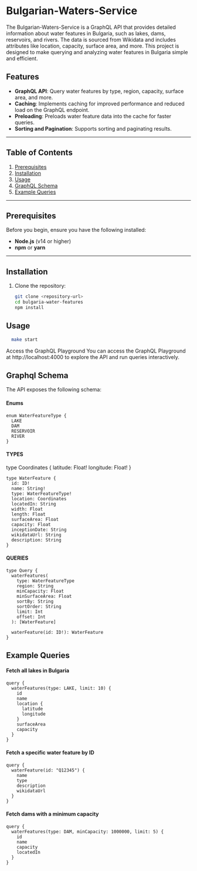 # Bulgarian-Waters-Service

The Bulgarian-Waters-Service is a GraphQL API that provides detailed information about water features in Bulgaria, such as lakes, dams, reservoirs, and rivers. The data is sourced from Wikidata and includes attributes like location, capacity, surface area, and more. This project is designed to make querying and analyzing water features in Bulgaria simple and efficient.

## Features

- **GraphQL API**: Query water features by type, region, capacity, surface area, and more.
- **Caching**: Implements caching for improved performance and reduced load on the GraphQL endpoint.
- **Preloading**: Preloads water feature data into the cache for faster queries.
- **Sorting and Pagination**: Supports sorting and paginating results.

---

## Table of Contents

1. [Prerequisites](#prerequisites)
2. [Installation](#installation)
3. [Usage](#usage)
5. [GraphQL Schema](#graphql-schema)
6. [Example Queries](#example-queries)


---

## Prerequisites

Before you begin, ensure you have the following installed:

- **Node.js** (v14 or higher)
- **npm** or **yarn**

---

## Installation

1. Clone the repository:
   ```sh
   git clone <repository-url>
   cd bulgaria-water-features
   npm install
   ```

## Usage
  ```sh
    make start
  ```

Access the GraphQL Playground
You can access the GraphQL Playground at http://localhost:4000 to explore the API and run queries interactively.

## Graphql Schema

The API exposes the following schema:

#### Enums
```
enum WaterFeatureType {
  LAKE
  DAM
  RESERVOIR
  RIVER
}
```

#### TYPES
type Coordinates {
  latitude: Float!
  longitude: Float!
}
```
type WaterFeature {
  id: ID!
  name: String!
  type: WaterFeatureType!
  location: Coordinates
  locatedIn: String
  width: Float
  length: Float
  surfaceArea: Float
  capacity: Float
  inceptionDate: String
  wikidataUrl: String
  description: String
}
```

#### QUERIES

```
type Query {
  waterFeatures(
    type: WaterFeatureType
    region: String
    minCapacity: Float
    minSurfaceArea: Float
    sortBy: String
    sortOrder: String
    limit: Int
    offset: Int
  ): [WaterFeature]
  
  waterFeature(id: ID!): WaterFeature
}
```

## Example Queries
#### Fetch all lakes in Bulgaria
```
query {
  waterFeatures(type: LAKE, limit: 10) {
    id
    name
    location {
      latitude
      longitude
    }
    surfaceArea
    capacity
  }
}
```

#### Fetch a specific water feature by ID
```
query {
  waterFeature(id: "Q12345") {
    name
    type
    description
    wikidataUrl
  }
}
```

#### Fetch dams with a minimum capacity
```
query {
  waterFeatures(type: DAM, minCapacity: 1000000, limit: 5) {
    id
    name
    capacity
    locatedIn
  }
}
```
